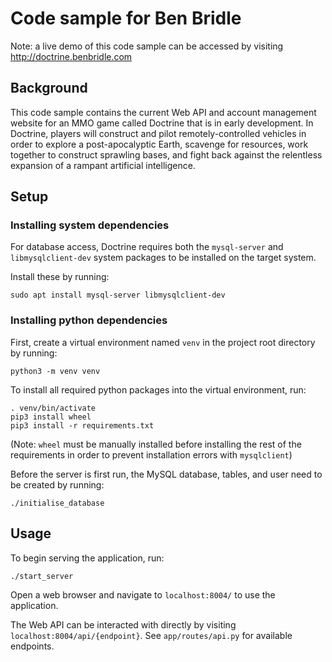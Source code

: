 # Code sample for Ben Bridle

Note: a live demo of this code sample can be accessed by visiting http://doctrine.benbridle.com

## Background

This code sample contains the current Web API and account management website for an MMO game called Doctrine that is in early development. In Doctrine, players will construct and pilot remotely-controlled vehicles in order to explore a post-apocalyptic Earth, scavenge for resources, work together to construct sprawling bases, and fight back against the relentless expansion of a rampant artificial intelligence.

## Setup
### Installing system dependencies
For database access, Doctrine requires both the `mysql-server` and `libmysqlclient-dev` system packages to be installed on the target system. 

Install these by running:
```
sudo apt install mysql-server libmysqlclient-dev
```

### Installing python dependencies
First, create a virtual environment named `venv` in the project root directory by running: 

```
python3 -m venv venv
```

To install all required python packages into the virtual environment, run:
```
. venv/bin/activate
pip3 install wheel
pip3 install -r requirements.txt
```

(Note: `wheel` must be manually installed before installing the rest of the requirements in order to prevent installation errors with `mysqlclient`)

Before the server is first run, the MySQL database, tables, and user need to be created by running:
```
./initialise_database
```



## Usage
To begin serving the application, run:

```
./start_server
```

Open a web browser and navigate to `localhost:8004/` to use the application. 

The Web API can be interacted with directly by visiting `localhost:8004/api/{endpoint}`. See `app/routes/api.py` for available endpoints.